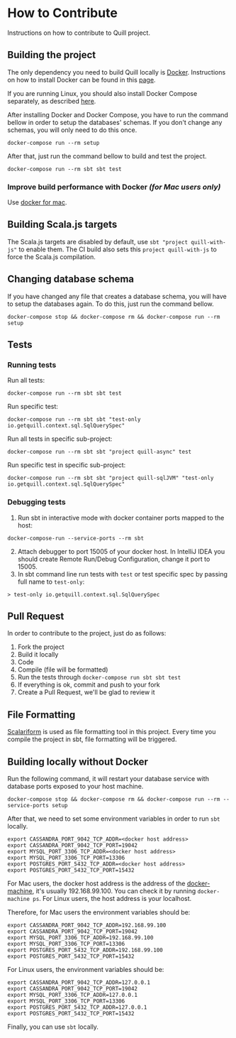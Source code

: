 # How to Contribute

Instructions on how to contribute to Quill project.

## Building the project

The only dependency you need to build Quill locally is [Docker](https://www.docker.com/).
Instructions on how to install Docker can be found in this [page](https://docs.docker.com/mac/).

If you are running Linux, you should also install Docker Compose separately, as described
[here](https://docs.docker.com/compose/install/).

After installing Docker and Docker Compose, you have to run the command bellow in
order to setup the databases' schemas. If you don't change any schemas, you will
only need to do this once.

`docker-compose run --rm setup`

After that, just run the command bellow to build and test the project.

`docker-compose run --rm sbt sbt test`

### Improve build performance with Docker *(for Mac users only)*

Use [docker for mac](https://docs.docker.com/engine/installation/mac/#/docker-for-mac).

## Building Scala.js targets

The Scala.js targets are disabled by default, use `sbt "project quill-with-js"` to enable them.
The CI build also sets this `project quill-with-js` to force the Scala.js compilation.

## Changing database schema

If you have changed any file that creates a database schema, you will
have to setup the databases again. To do this, just run the command bellow.

`docker-compose stop && docker-compose rm && docker-compose run --rm setup`

## Tests

### Running tests

Run all tests:
```
docker-compose run --rm sbt sbt test
```

Run specific test:
```
docker-compose run --rm sbt sbt "test-only io.getquill.context.sql.SqlQuerySpec"
```

Run all tests in specific sub-project:
```
docker-compose run --rm sbt sbt "project quill-async" test
```

Run specific test in specific sub-project:
```
docker-compose run --rm sbt sbt "project quill-sqlJVM" "test-only io.getquill.context.sql.SqlQuerySpec"
```

### Debugging tests
1. Run sbt in interactive mode with docker container ports mapped to the host: 
```
docker-compose-run --service-ports --rm sbt
```

2. Attach debugger to port 15005 of your docker host. In IntelliJ IDEA you should create Remote Run/Debug Configuration, 
change it port to 15005.
3. In sbt command line run tests with `test` or test specific spec by passing full name to `test-only`:
```
> test-only io.getquill.context.sql.SqlQuerySpec
```

## Pull Request

In order to contribute to the project, just do as follows:

1. Fork the project
2. Build it locally
3. Code
4. Compile (file will be formatted)
5. Run the tests through `docker-compose run sbt sbt test`
6. If everything is ok, commit and push to your fork
7. Create a Pull Request, we'll be glad to review it

## File Formatting 

[Scalariform](http://mdr.github.io/scalariform/) is used as file formatting tool in this project.
Every time you compile the project in sbt, file formatting will be triggered.

## Building locally without Docker

Run the following command, it will restart your database service with database ports exposed to your host machine. 

`docker-compose stop && docker-compose rm && docker-compose run --rm --service-ports setup`

After that, we need to set some environment variables in order to run `sbt` locally.  

```
export CASSANDRA_PORT_9042_TCP_ADDR=<docker host address>
export CASSANDRA_PORT_9042_TCP_PORT=19042 
export MYSQL_PORT_3306_TCP_ADDR=<docker host address>
export MYSQL_PORT_3306_TCP_PORT=13306 
export POSTGRES_PORT_5432_TCP_ADDR=<docker host address> 
export POSTGRES_PORT_5432_TCP_PORT=15432
```

For Mac users, the docker host address is the address of the [docker-machine](https://docs.docker.com/machine/),
it's usually 192.168.99.100. You can check it by running `docker-machine ps`. For Linux users, the host address
is your localhost.

Therefore, for Mac users the environment variables should be:

```
export CASSANDRA_PORT_9042_TCP_ADDR=192.168.99.100
export CASSANDRA_PORT_9042_TCP_PORT=19042 
export MYSQL_PORT_3306_TCP_ADDR=192.168.99.100
export MYSQL_PORT_3306_TCP_PORT=13306 
export POSTGRES_PORT_5432_TCP_ADDR=192.168.99.100 
export POSTGRES_PORT_5432_TCP_PORT=15432
```

For Linux users, the environment variables should be:

```
export CASSANDRA_PORT_9042_TCP_ADDR=127.0.0.1
export CASSANDRA_PORT_9042_TCP_PORT=19042 
export MYSQL_PORT_3306_TCP_ADDR=127.0.0.1
export MYSQL_PORT_3306_TCP_PORT=13306 
export POSTGRES_PORT_5432_TCP_ADDR=127.0.0.1 
export POSTGRES_PORT_5432_TCP_PORT=15432
```

Finally, you can use `sbt` locally.
